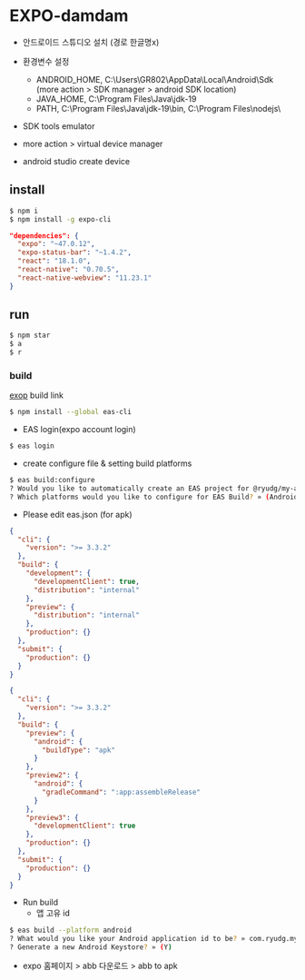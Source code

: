 # EXPO-damdam

- 안드로이드 스튜디오 설치 (경로 한글명x)
- 환경변수 설정
  - ANDROID_HOME, C:\Users\GR802\AppData\Local\Android\Sdk (more action > SDK manager > android SDK location)
  - JAVA_HOME, C:\Program Files\Java\jdk-19
  - PATH, C:\Program Files\Java\jdk-19\bin, C:\Program Files\nodejs\

- SDK tools emulator 
- more action > virtual device manager
- android studio create device

## install
```bash
$ npm i
$ npm install -g expo-cli
```

```json
"dependencies": {
  "expo": "~47.0.12",
  "expo-status-bar": "~1.4.2",
  "react": "18.1.0",
  "react-native": "0.70.5",
  "react-native-webview": "11.23.1"
}
```
## run
```bash
$ npm star
$ a
$ r
```

### build 
[exop](https://docs.expo.dev/eas-update/migrate-to-eas-update/#install-eas-cli) build link
```bash
$ npm install --global eas-cli
```
- EAS login(expo account login)
```bash
$ eas login
```
- create configure file  & setting build platforms
```bash
$ eas build:configure
? Would you like to automatically create an EAS project for @ryudg/my-app? >> (y)
? Which platforms would you like to configure for EAS Build? » (Android)
```
- Please edit eas.json (for apk)
```json
{
  "cli": {
    "version": ">= 3.3.2"
  },
  "build": {
    "development": {
      "developmentClient": true,
      "distribution": "internal"
    },
    "preview": {
      "distribution": "internal"
    },
    "production": {}
  },
  "submit": {
    "production": {}
  }
}
``` 
```json
{
  "cli": {
    "version": ">= 3.3.2"
  },
  "build": {
    "preview": {
      "android": {
        "buildType": "apk"
      }
    },
    "preview2": {
      "android": {
        "gradleCommand": ":app:assembleRelease"
      }
    },
    "preview3": {
      "developmentClient": true
    },
    "production": {}
  },
  "submit": {
    "production": {}
  }
}

```
- Run build
  - 앱 고유 id
```bash
$ eas build --platform android
? What would you like your Android application id to be? » com.ryudg.myapp
? Generate a new Android Keystore? » (Y)
```

- expo 홈페이지 > abb 다운로드 > abb to apk
